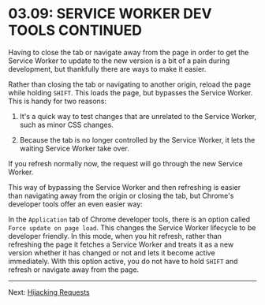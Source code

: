 # 03.09: SERVICE WORKER DEV TOOLS CONTINUED
Having to close the tab or navigate away from the page in order to get the Service Worker to update to the new version is a bit of a pain during development, but thankfully there are ways to make it easier.

Rather than closing the tab or navigating to another origin, reload the page while holding `SHIFT`. This loads the page, but bypasses the Service Worker. This is handy for two reasons:

  1. It's a quick way to test changes that are unrelated to the Service Worker, such as minor CSS changes.
  
  2. Because the tab is no longer controlled by the Service Worker, it lets the waiting Service Worker take over.

If you refresh normally now, the request will go through the new Service Worker.

This way of bypassing the Service Worker and then refreshing is easier than navigating away from the origin or closing the tab, but Chrome's developer tools offer an even easier way:

In the `Application` tab of Chrome developer tools, there is an option called `Force update on page load`. This changes the Service Worker lifecycle to be developer friendly. In this mode, when you hit refresh, rather than refreshing the page it fetches a Service Worker and treats it as a new version whether it has changed or not and lets it become active immediately. With this option active, you do not have to hold `SHIFT` and refresh or navigate away from the page.

- - -

Next: [Hijacking Requests](./10-hijacking-requests.md)